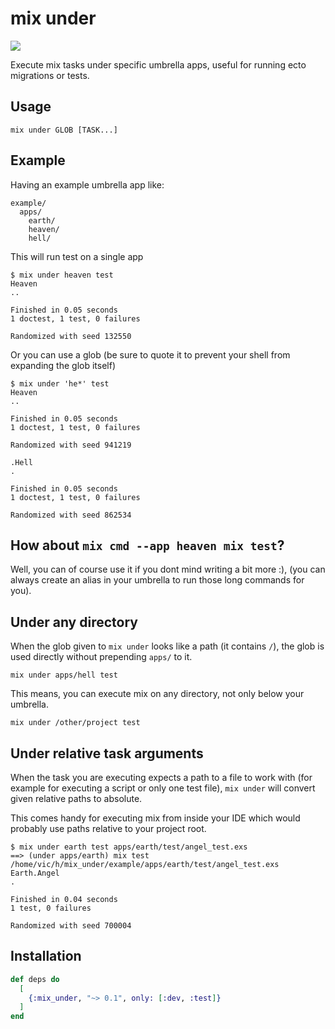 # mix under

<a href="https://travis-ci.org/vic/mix_under"><img src="https://travis-ci.org/vic/mix_under.svg"></a>


Execute mix tasks under specific umbrella apps, useful for running ecto migrations or tests.

## Usage

```shell
mix under GLOB [TASK...]
```

## Example

Having an example umbrella app like:

```shell
example/
  apps/
    earth/
    heaven/
    hell/
```

This will run test on a single app

```shell
$ mix under heaven test
Heaven
..

Finished in 0.05 seconds
1 doctest, 1 test, 0 failures

Randomized with seed 132550
```

Or you can use a glob (be sure to quote it to prevent your shell from expanding the glob itself)

```shell
$ mix under 'he*' test
Heaven
..

Finished in 0.05 seconds
1 doctest, 1 test, 0 failures

Randomized with seed 941219

.Hell
.

Finished in 0.05 seconds
1 doctest, 1 test, 0 failures

Randomized with seed 862534
```

## How about `mix cmd --app heaven mix test`?

Well, you can of course use it if you dont mind writing a bit more :),
(you can always create an alias in your umbrella to run those long commands for you).

## Under any directory

When the glob given to `mix under` looks like a path (it contains `/`), the glob
is used directly without prepending `apps/` to it.

```shell
mix under apps/hell test
```

This means, you can execute mix on any directory, not only below your umbrella.

```shell
mix under /other/project test
```

## Under relative task arguments

When the task you are executing expects a path to a file to work with (for example for
executing a script or only one test file), `mix under` will convert given relative paths
to absolute. 

This comes handy for executing mix from inside your IDE which would probably use paths
relative to your project root.

```shell
$ mix under earth test apps/earth/test/angel_test.exs
==> (under apps/earth) mix test /home/vic/h/mix_under/example/apps/earth/test/angel_test.exs
Earth.Angel
.

Finished in 0.04 seconds
1 test, 0 failures

Randomized with seed 700004
```



## Installation

```elixir
def deps do
  [
    {:mix_under, "~> 0.1", only: [:dev, :test]}
  ]
end
```
